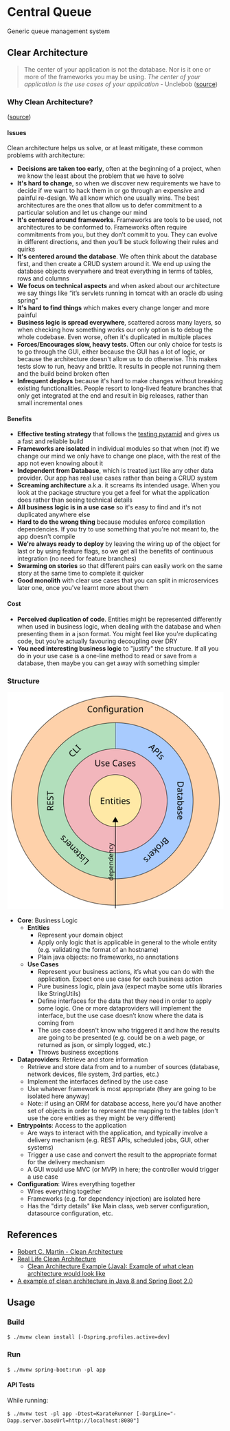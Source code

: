 # Central Queue

Generic queue management system

## Clear Architecture

> The center of your application is not the database. Nor is it one or more of the frameworks you may be using. *The center of your application is the use cases of your application* - Unclebob ([source](https://blog.cleancoder.com/uncle-bob/2012/05/15/NODB.html))

### Why Clean Architecture?

([source](https://github.com/mattia-battiston/clean-architecture-example#why-clean-architecture))

#### Issues

Clean architecture helps us solve, or at least mitigate, these common problems with architecture:

- **Decisions are taken too early**, often at the beginning of a project, when we know the least about the problem that we have to solve
- **It's hard to change**, so when we discover new requirements we have to decide if we want to hack them in or go through an expensive and painful re-design. We all know which one usually wins. The best architectures are the ones that allow us to defer commitment to a particular solution and let us change our mind
- **It's centered around frameworks**. Frameworks are tools to be used, not architectures to be conformed to. Frameworks often require commitments from you, but they don’t commit to you. They can evolve in different directions, and then you’ll be stuck following their rules and quirks
- **It's centered around the database**. We often think about the database first, and then create a CRUD system around it. We end up using the database objects everywhere and treat everything in terms of tables, rows and columns
- **We focus on technical aspects** and when asked about our architecture we say things like “it’s servlets running in tomcat with an oracle db using spring”
- **It's hard to find things** which makes every change longer and more painful
- **Business logic is spread everywhere**, scattered across many layers, so when checking how something works our only option is to debug the whole codebase. Even worse, often it's duplicated in multiple places
- **Forces/Encourages slow, heavy tests**. Often our only choice for tests is to go through the GUI, either because the GUI has a lot of logic, or because the architecture doesn't allow us to do otherwise. This makes tests slow to run, heavy and brittle. It results in people not running them and the build beind broken often
- **Infrequent deploys** because it's hard to make changes without breaking existing functionalities. People resort to long-lived feature branches that only get integrated at the end and result in big releases, rather than small incremental ones

#### Benefits

- **Effective testing strategy** that follows the [testing pyramid](http://martinfowler.com/bliki/TestPyramid.html) and gives us a fast and reliable build
- **Frameworks are isolated** in individual modules so that when (not if) we change our mind we only have to change one place, with the rest of the app not even knowing about it
- **Independent from Database**, which is treated just like any other data provider. Our app has real use cases rather than being a CRUD system
- **Screaming architecture** a.k.a. it screams its intended usage. When you look at the package structure you get a feel for what the application does rather than seeing technical details
- **All business logic is in a use case** so it's easy to find and it's not duplicated anywhere else
- **Hard to do the wrong thing** because modules enforce compilation dependencies. If you try to use something that you're not meant to, the app doesn't compile
- **We're always ready to deploy** by leaving the wiring up of the object for last or by using feature flags, so we get all the benefits of continuous integration (no need for feature branches)
- **Swarming on stories** so that different pairs can easily work on the same story at the same time to complete it quicker
- **Good monolith** with clear use cases that you can split in microservices later one, once you've learnt more about them

#### Cost

- **Perceived duplication of code**. Entities might be represented differently when used in business logic, when dealing with the database and when presenting them in a json format. You might feel like you're duplicating code, but you're actually favouring decoupling over DRY
- **You need interesting business logic** to "justify" the structure. If all you do in your use case is a one-line method to read or save from a database, then maybe you can get away with something simpler

### Structure

![Unclie Bob's Clean Architecture](./docs/ca_unclebob.svg)

- **Core**: Business Logic
  - **Entities**
    - Represent your domain object
    - Apply only logic that is applicable in general to the whole entity (e.g. validating the format of an hostname)
    - Plain java objects: no frameworks, no annotations
  - **Use Cases**
    - Represent your business actions, it’s what you can do with the application. Expect one use case for each business action
    - Pure business logic, plain java (expect maybe some utils libraries like StringUtils)
    - Define interfaces for the data that they need in order to apply some logic. One or more dataproviders will implement the interface, but the use case doesn’t know where the data is coming from
    - The use case doesn't know who triggered it and how the results are going to be presented (e.g. could be on a web page, or returned as json, or simply logged, etc.)
    - Throws business exceptions
- **Dataproviders**: Retrieve and store information
  - Retrieve and store data from and to a number of sources (database, network devices, file system, 3rd parties, etc.)
  - Implement the interfaces defined by the use case
  - Use whatever framework is most appropriate (they are going to be isolated here anyway)
  - Note: if using an ORM for database access, here you'd have another set of objects in order to represent the mapping to the tables (don't use the core entities as they might be very different)
- **Entrypoints**: Access to the application
  - Are ways to interact with the application, and typically involve a delivery mechanism (e.g. REST APIs, scheduled jobs, GUI, other systems)
  - Trigger a use case and convert the result to the appropriate format for the delivery mechanism
  - A GUI would use MVC (or MVP) in here; the controller would trigger a use case
- **Configuration**: Wires everything together
  - Wires everything together
  - Frameworks (e.g. for dependency injection) are isolated here
  - Has the "dirty details" like Main class, web server configuration, datasource configuration, etc.

## References

- [Robert C. Martin - Clean Architecture](https://www.youtube.com/watch?v=Nltqi7ODZTM)
- [Real Life Clean Architecture](https://www.slideshare.net/mattiabattiston/real-life-clean-architecture-61242830)
  - [Clean Architecture Example (Java): Example of what clean architecture would look like](https://github.com/mattia-battiston/clean-architecture-example)
- [A example of clean architecture in Java 8 and Spring Boot 2.0](https://github.com/eliostvs/clean-architecture-delivery-example)

## Usage

### Build

```console
$ ./mvnw clean install [-Dspring.profiles.active=dev]
```

### Run

```console
$ ./mvnw spring-boot:run -pl app
```

#### API Tests

While running:

```console
$ ./mvnw test -pl app -Dtest=KarateRunner [-DargLine="-Dapp.server.baseUrl=http://localhost:8080"]
```
